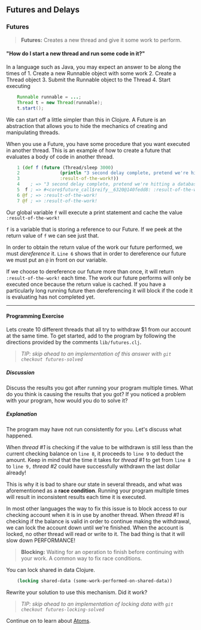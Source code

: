 ## Futures and Delays

### Futures

> **Futures:** Creates a new thread and give it some work to perform.

#### "How do I start a new thread and run some code in it?"

In a language such as Java, you may expect an answer to be along the times of
    1. Create a new Runnable object with some work
    2. Create a Thread object
    3. Submit the Runnable object to the Thread
    4. Start executing

~~~java
    Runnable runnable = ...;
    Thread t = new Thread(runnable);
    t.start();
~~~

We can start off a little simpler than this in Clojure.  A Future is an abstraction that allows you to hide the mechanics of creating and manipulating threads.  

When you use a Future, you have some procedure that you want executed in another thread.  This is an example of how to create a future that evaluates a body of code in another thread.

~~~clojure
    1 (def f (future (Thread/sleep 3000)
    2               (println "3 second delay complete, pretend we're hitting a database")
    3               :result-of-the-work!))
    4    ; => "3 second delay complete, pretend we're hitting a database"
    5  f ; => #<core$future_call$reify__6320@140fedd8: :result-of-the-work!>
    6 @f ; => :result-of-the-work!
    7 @f ; => :result-of-the-work!
~~~

Our global variable `f` will execute a print statement and cache the value `:result-of-the-work!`

`f` is a variable that is storing a reference to our Future. If we peek at the return value of `f` we can see just that.

In order to obtain the return value of the work our future performed, we must _dereference_ it.  `Line 6`  shows that in order to dereference our future we must put an `@` in front on our variable.  

If we choose to dereference our future more than once, it will return `:result-of-the-work!` each time.  The work our future performs will only be executed once because the return value is cached.  If you have a particularly long running future then dereferencing it will block if the code it is evaluating has not completed yet.


***

#### Programming Exercise

Lets create 10 different threads that all try to withdraw $1 from our account at the same time.  To get started, add to the program by following the directions provided by the comments `lib/futures.clj`.

> _TIP: skip ahead to an implementation of this answer with `git checkout futures-solved`_

##### Discussion

Discuss the results you got after running your program multiple times.  What do you think is causing the results that you got?  If you noticed a problem with your program, how would you do to solve it?

##### Explanation

The program may have not run consistently for you.  Let's discuss what happened.

When _thread #1_ is checking if the value to be withdrawn is still less than the current checking balance on `line 8`, it proceeds to `line 9` to deduct the amount. Keep in mind that the time it takes for _thread #1_ to get from `line 8` to `line 9,` _thread #2_ could have successfully withdrawn the last dollar already!

This is why it is bad to share our state in several threads, and what was aforementioned as a **race condition**. Running your program multiple times will result in inconsistent results each time it is executed.

In most other languages the way to fix this issue is to block access to our checking account when it is in use by another thread. When _thread #1_ is checking if the balance is valid in order to continue making the withdrawal, we can lock the account down until we're finished. When the account is locked, no other thread will read or write to it. The bad thing is that it will slow down PERFORMANCE!

> **Blocking:** Waiting for an operation to finish before continuing with your work. A common way to fix race conditions.

You can lock shared in data Clojure.

~~~clojure
    (locking shared-data (some-work-performed-on-shared-data))
~~~

Rewrite your solution to use this mechanism. Did it work?

> _TIP: skip ahead to an implementation of locking data with `git checkout futures-locking-solved`_

Continue on to learn about [Atoms](Atoms.md).
